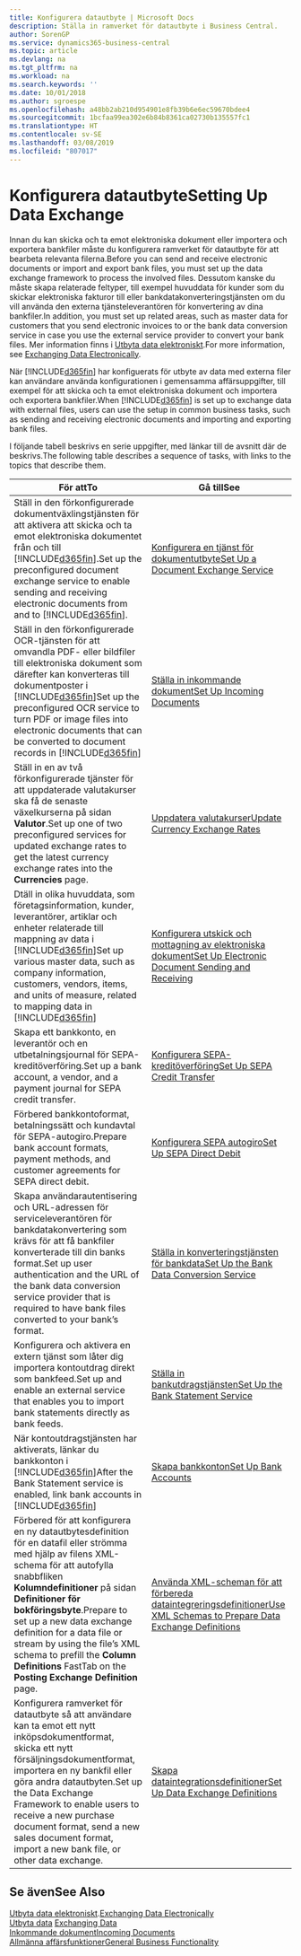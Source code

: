 ```yaml
---
title: Konfigurera datautbyte | Microsoft Docs
description: Ställa in ramverket för datautbyte i Business Central.
author: SorenGP
ms.service: dynamics365-business-central
ms.topic: article
ms.devlang: na
ms.tgt_pltfrm: na
ms.workload: na
ms.search.keywords: ''
ms.date: 10/01/2018
ms.author: sgroespe
ms.openlocfilehash: a48bb2ab210d954901e8fb39b6e6ec59670bdee4
ms.sourcegitcommit: 1bcfaa99ea302e6b84b8361ca02730b135557fc1
ms.translationtype: HT
ms.contentlocale: sv-SE
ms.lasthandoff: 03/08/2019
ms.locfileid: "807017"
---
```

# <a name="setting-up-data-exchange"></a><span data-ttu-id="4630d-103">Konfigurera datautbyte</span><span class="sxs-lookup"><span data-stu-id="4630d-103">Setting Up Data Exchange</span></span>
<span data-ttu-id="4630d-104">Innan du kan skicka och ta emot elektroniska dokument eller importera och exportera bankfiler måste du konfigurera ramverket för datautbyte för att bearbeta relevanta filerna.</span><span class="sxs-lookup"><span data-stu-id="4630d-104">Before you can send and receive electronic documents or import and export bank files, you must set up the data exchange framework to process the involved files.</span></span> <span data-ttu-id="4630d-105">Dessutom kanske du måste skapa relaterade feltyper, till exempel huvuddata för kunder som du skickar elektroniska fakturor till eller bankdatakonverteringstjänsten om du vill använda den externa tjänsteleverantören för konvertering av dina bankfiler.</span><span class="sxs-lookup"><span data-stu-id="4630d-105">In addition, you must set up related areas, such as master data for customers that you send electronic invoices to or the bank data conversion service in case you use the external service provider to convert your bank files.</span></span> <span data-ttu-id="4630d-106">Mer information finns i [Utbyta data elektroniskt](across-data-exchange.md).</span><span class="sxs-lookup"><span data-stu-id="4630d-106">For more information, see [Exchanging Data Electronically](across-data-exchange.md).</span></span>  

 <span data-ttu-id="4630d-107">När [!INCLUDE[d365fin](includes/d365fin_md.md)] har konfiguerats för utbyte av data med externa filer kan användare använda konfigurationen i gemensamma affärsuppgifter, till exempel för att skicka och ta emot elektroniska dokument och importera och exportera bankfiler.</span><span class="sxs-lookup"><span data-stu-id="4630d-107">When [!INCLUDE[d365fin](includes/d365fin_md.md)] is set up to exchange data with external files, users can use the setup in common business tasks, such as sending and receiving electronic documents and importing and exporting bank files.</span></span>  

 <span data-ttu-id="4630d-108">I följande tabell beskrivs en serie uppgifter, med länkar till de avsnitt där de beskrivs.</span><span class="sxs-lookup"><span data-stu-id="4630d-108">The following table describes a sequence of tasks, with links to the topics that describe them.</span></span>  

|<span data-ttu-id="4630d-109">**För att**</span><span class="sxs-lookup"><span data-stu-id="4630d-109">**To**</span></span>|<span data-ttu-id="4630d-110">**Gå till**</span><span class="sxs-lookup"><span data-stu-id="4630d-110">**See**</span></span>|  
|------------|-------------|  
|<span data-ttu-id="4630d-111">Ställ in den förkonfigurerade dokumentväxlingstjänsten för att aktivera att skicka och ta emot elektroniska dokumentet från och till [!INCLUDE[d365fin](includes/d365fin_md.md)].</span><span class="sxs-lookup"><span data-stu-id="4630d-111">Set up the preconfigured document exchange service to enable sending and receiving electronic documents from and to [!INCLUDE[d365fin](includes/d365fin_md.md)].</span></span>|[<span data-ttu-id="4630d-112">Konfigurera en tjänst för dokumentutbyte</span><span class="sxs-lookup"><span data-stu-id="4630d-112">Set Up a Document Exchange Service</span></span>](across-how-to-set-up-a-document-exchange-service.md)|  
|<span data-ttu-id="4630d-113">Ställ in den förkonfigurerade OCR-tjänsten för att omvandla PDF- eller bildfiler till elektroniska dokument som därefter kan konverteras till dokumentposter i [!INCLUDE[d365fin](includes/d365fin_md.md)]</span><span class="sxs-lookup"><span data-stu-id="4630d-113">Set up the preconfigured OCR service to turn PDF or image files into electronic documents that can be converted to document records in [!INCLUDE[d365fin](includes/d365fin_md.md)]</span></span>|[<span data-ttu-id="4630d-114">Ställa in inkommande dokument</span><span class="sxs-lookup"><span data-stu-id="4630d-114">Set Up Incoming Documents</span></span>](across-how-setup-income-documents.md)|  
|<span data-ttu-id="4630d-115">Ställ in en av två förkonfigurerade tjänster för att uppdaterade valutakurser ska få de senaste växelkurserna på sidan **Valutor**.</span><span class="sxs-lookup"><span data-stu-id="4630d-115">Set up one of two preconfigured services for updated exchange rates to get the latest currency exchange rates into the **Currencies** page.</span></span>|[<span data-ttu-id="4630d-116">Uppdatera valutakurser</span><span class="sxs-lookup"><span data-stu-id="4630d-116">Update Currency Exchange Rates</span></span>](finance-how-update-currencies.md)|  
|<span data-ttu-id="4630d-117">Dtäll in olika huvuddata, som företagsinformation, kunder, leverantörer, artiklar och enheter relaterade till mappning av data i [!INCLUDE[d365fin](includes/d365fin_md.md)]</span><span class="sxs-lookup"><span data-stu-id="4630d-117">Set up various master data, such as company information, customers, vendors, items, and units of measure, related to mapping data in [!INCLUDE[d365fin](includes/d365fin_md.md)]</span></span>|[<span data-ttu-id="4630d-118">Konfigurera utskick och mottagning av elektroniska dokument</span><span class="sxs-lookup"><span data-stu-id="4630d-118">Set Up Electronic Document Sending and Receiving</span></span>](across-how-to-set-up-electronic-document-sending-and-receiving.md)|  
|<span data-ttu-id="4630d-119">Skapa ett bankkonto, en leverantör och en utbetalningsjournal för SEPA-kreditöverföring.</span><span class="sxs-lookup"><span data-stu-id="4630d-119">Set up a bank account, a vendor, and a payment journal for SEPA credit transfer.</span></span>|[<span data-ttu-id="4630d-120">Konfigurera SEPA-kreditöverföring</span><span class="sxs-lookup"><span data-stu-id="4630d-120">Set Up SEPA Credit Transfer</span></span>](finance-how-to-set-up-sepa-credit-transfer.md)|  
|<span data-ttu-id="4630d-121">Förbered bankkontoformat, betalningssätt och kundavtal för SEPA-autogiro.</span><span class="sxs-lookup"><span data-stu-id="4630d-121">Prepare bank account formats, payment methods, and customer agreements for SEPA direct debit.</span></span>|[<span data-ttu-id="4630d-122">Konfigurera SEPA autogiro</span><span class="sxs-lookup"><span data-stu-id="4630d-122">Set Up SEPA Direct Debit</span></span>](finance-how-to-set-up-sepa-direct-debit.md)|  
|<span data-ttu-id="4630d-123">Skapa användarautentisering och URL-adressen för serviceleverantören för bankdatakonvertering som krävs för att få bankfiler konverterade till din banks format.</span><span class="sxs-lookup"><span data-stu-id="4630d-123">Set up user authentication and the URL of the bank data conversion service provider that is required to have bank files converted to your bank’s format.</span></span>|[<span data-ttu-id="4630d-124">Ställa in konverteringstjänsten för bankdata</span><span class="sxs-lookup"><span data-stu-id="4630d-124">Set Up the Bank Data Conversion Service</span></span>](bank-how-setup-bank-data-conversion-service.md)|  
|<span data-ttu-id="4630d-125">Konfigurera och aktivera en extern tjänst som låter dig importera kontoutdrag direkt som bankfeed.</span><span class="sxs-lookup"><span data-stu-id="4630d-125">Set up and enable an external service that enables you to import bank statements directly as bank feeds.</span></span>|[<span data-ttu-id="4630d-126">Ställa in bankutdragstjänsten</span><span class="sxs-lookup"><span data-stu-id="4630d-126">Set Up the Bank Statement Service</span></span>](bank-how-setup-bank-statement-service.md)|  
|<span data-ttu-id="4630d-127">När kontoutdragstjänsten har aktiverats, länkar du bankkonton i [!INCLUDE[d365fin](includes/d365fin_md.md)]</span><span class="sxs-lookup"><span data-stu-id="4630d-127">After the Bank Statement service is enabled, link bank accounts in [!INCLUDE[d365fin](includes/d365fin_md.md)]</span></span>|[<span data-ttu-id="4630d-128">Skapa bankkonton</span><span class="sxs-lookup"><span data-stu-id="4630d-128">Set Up Bank Accounts</span></span>](bank-how-setup-bank-accounts.md)|  
|<span data-ttu-id="4630d-129">Förbered för att konfigurera en ny datautbytesdefinition för en datafil eller strömma med hjälp av filens XML-schema för att autofylla snabbfliken **Kolumndefinitioner** på sidan **Definitioner för bokföringsbyte**.</span><span class="sxs-lookup"><span data-stu-id="4630d-129">Prepare to set up a new data exchange definition for a data file or stream by using the file’s XML schema to prefill the **Column Definitions** FastTab on the **Posting Exchange Definition** page.</span></span>|[<span data-ttu-id="4630d-130">Använda XML-scheman för att förbereda dataintegreringsdefinitioner</span><span class="sxs-lookup"><span data-stu-id="4630d-130">Use XML Schemas to Prepare Data Exchange Definitions</span></span>](across-how-to-use-xml-schemas-to-prepare-data-exchange-definitions.md)|  
|<span data-ttu-id="4630d-131">Konfigurera ramverket för datautbyte så att användare kan ta emot ett nytt inköpsdokumentformat, skicka ett nytt försäljningsdokumentformat, importera en ny bankfil eller göra andra datautbyten.</span><span class="sxs-lookup"><span data-stu-id="4630d-131">Set up the Data Exchange Framework to enable users to receive a new purchase document format, send a new sales document format, import a new bank file, or other data exchange.</span></span>|[<span data-ttu-id="4630d-132">Skapa dataintegrationsdefinitioner</span><span class="sxs-lookup"><span data-stu-id="4630d-132">Set Up Data Exchange Definitions</span></span>](across-how-to-set-up-data-exchange-definitions.md)|  

## <a name="see-also"></a><span data-ttu-id="4630d-133">Se även</span><span class="sxs-lookup"><span data-stu-id="4630d-133">See Also</span></span>  
<span data-ttu-id="4630d-134">[Utbyta data elektroniskt](across-data-exchange.md).</span><span class="sxs-lookup"><span data-stu-id="4630d-134">[Exchanging Data Electronically](across-data-exchange.md)</span></span>  
<span data-ttu-id="4630d-135">[Utbyta data](across-exchange-data.md) </span><span class="sxs-lookup"><span data-stu-id="4630d-135">[Exchanging Data](across-exchange-data.md) </span></span>  
[<span data-ttu-id="4630d-136">Inkommande dokument</span><span class="sxs-lookup"><span data-stu-id="4630d-136">Incoming Documents</span></span>](across-income-documents.md)  
[<span data-ttu-id="4630d-137">Allmänna affärsfunktioner</span><span class="sxs-lookup"><span data-stu-id="4630d-137">General Business Functionality</span></span>](ui-across-business-areas.md)  
